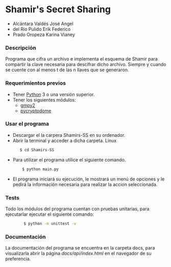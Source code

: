 # Shamir's Secret Sharing
- Alcántara Valdés José Angel
- del Río Pulido Erik Federico
- Prado Oropeza Karina Vianey

### Descripción
Programa que cifra un archivo e implementa el esquema de Shamir para compartir la clave necesaria para descifrar dicho archivo. Siempre y cuando se cuente con al menos t de las n llaves que se generaron.

### Requerimientos previos

  - Tener [Python](https://www.python.org/downloads/) 3 o una versión superior.
  - Tener los siguientes módulos:
     - [gmpy2](https://pypi.org/project/gmpy2/2.1.0a2/)
     - [pycryptodome](https://pypi.org/project/pycryptodome/)

### Usar el programa
  - Descargar el la carpera Shamirs-SS en su ordenador.
  - Abrir la terminal y acceder a dicha carpeta.
    Linux
     ```sh
        $ cd Shamirs-SS
      ```
   - Para utilizar el programa utilice el siguiente comando.
        ```sh
            $ python main.py
        ```
 - El programa iniciará su ejecución, le mostrará un menú de opciones y le pedirá la información necesaria para realizar la accion seleccionada.
### Tests
Todo los módulos del programa cuentan con pruebas unitarias, para ejecutarlar ejecutar el siguiente comando:
```sh
        $ python -m unittest -v
```
 ### Documentación
 La documentación del programa se encuentra en la carpeta docs, para visualizarla abrir la página *docs/api/index.html* en el navegador de su preferencia.
